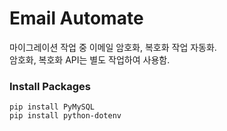 # Email Automate

마이그레이션 작업 중 이메일 암호화, 복호화 작업 자동화.  
암호화, 복호화 API는 별도 작업하여 사용함.


### Install Packages

```
pip install PyMySQL
pip install python-dotenv
```